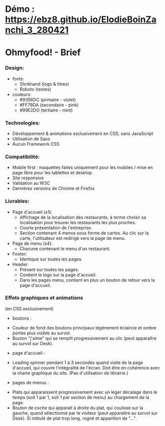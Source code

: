 # Démo : https://ebz8.github.io/ElodieBoinZanchi_3_280421
# Ohmyfood! - Brief
### Design:
* fonts:
    - Shrikhand (logo & titres)
    - Roboto (textes)
* couleurs:
    - #9356DC (primaire - violet)
    - #FF79DA (secondaire - pink)
    - #99E2DO (tertiaire - mint)

### Technologies:
* Développement & animations exclusivement en CSS, sans JavaScript
* Utilisation de Sass
* Aucun Framework CSS

### Compatibilité:
* Mobile first : maquettes faites uniquement pour les mobiles / mise en page libre pour les tablettes et desktop
* Site responsive
* Validation au W3C
* Dernières versions de Chrome et Firefox

### Livrables:
* Page d'accueil (x1): 
    - Affichage de la localisation des restaurants, à terme choisir sa localisation pour trouver les restaurants les plus proches.
    - Courte présentation de l'entreprise.
    - Section contenant 4 menus sous forme de cartes. Au clic sur la carte, l'utilisateur est redirigé vers la page de menu.
* Page de menu (x4):
    - Chacune contenant le menu d'un restaurant.
* Footer:
    - Identique sur toutes les pages.
* Header:
    - Présent sur toutes les pages.
    - Contient le logo sur la page d'accueil.
    - Dans les pages menu, contient en plus un bouton de retour vers la page d'accueil.

### Effets graphiques et animations
(en CSS exclusivement)
* boutons :
- Couleur de fond des boutons principaux légèrement éclaircie et ombre portée plus visible au survol.
- Bouton "j'aime" qui se remplit progressivement au clic (peut apparaître au survol sur Desk).

* page d'accueil :
- Loading spinner pendant 1 à 3 secondes quand visite de la page d'accueil, qui couvre l'intégralité de l'écran. Doit être en cohérence avec la charte graphique du site. (Pas d'utilisation de librairie.)

* pages de menus :
- Plats qui apparaissent progressivement avec un léger décalage dans le temps (soit 1 par 1, soit 1 par section de menu) au chargement de la page.
- Bouton de coche qui apparait à droite du plat, qui coulisse sur la gauche, quand sélectionné par le visiteur (peut apparaitre au survol sur Desk). Si intitulé de plat trop long, rogné et apparition de "...".
